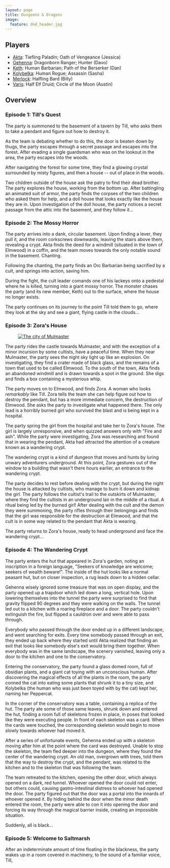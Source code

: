 ```yaml
---
layout: page
title: Dungeons & Dragons
image:
  feature: dnd_header.jpg
---
```


## Players

   * [Akta](https://www.dndbeyond.com/profile/craigmbooth/characters/9727965): Tiefling Paladin; Oath of Vengeance (Jessica)
   * [Gehenna](https://www.dndbeyond.com/profile/craigmbooth/characters/9817137): Dragonborn Ranger; Hunter (Davo)
   * [Keth](https://www.dndbeyond.com/profile/craigmbooth/characters/12844059): Human Barbarian; Path of the Berserker (Dan)
   * [Kolybelka](https://www.dndbeyond.com/profile/craigmbooth/characters/15188549): Human Rogue; Assassin (Sasha)
   * [Merlock](https://www.dndbeyond.com/profile/craigmbooth/characters/10604375): Halfling Bard (Billy)
   * [Varis](https://www.dndbeyond.com/profile/craigmbooth/characters/11643474): Half Elf Druid; Circle of the Moon (Austin)

## Overview

### Episode 1:  Till's Quest

The party is summoned to the basement of a tavern by Till, who asks them to take a pendant and figure out how to destroy it.

As the team is debating whether to do this, the door is beaten down by thugs, the party escapes through a secret passage and escapes into the forest.  After evading a single guardsman who was on the lookout in the area, the party escapes into the woods.

After navigating the forest for some time, they find a glowing crystal surrounded by misty figures, and then a house -- out of place in the woods.

Two children outside of the house ask the patry to find their dead brother.  The party explores the house, working from the bottom up.  After battingling an animated suit of armor, the party finds the corpses of the two children who asked them for help, and a doll house that looks exactly like the house they are in.  Upon investigation of the doll house, the party notices a secret passage from the attic into the basement, and they follow it...


### Episode 2:  The Mossy Horror

The party arrives into a dank, circular basement.  Upon finding a lever, they pull it, and the room corkscrews downwards, leaving the stairs above them, revealing a crypt.  Akta finds the deed for a windmill (situated in the town of Elmwood) in a coffin, and the team moves towards the only notable sound in the basement.  Chanting.

Following the chanting, the party finds an Orc Barbarian being sacrified by a cult, and springs into action, saving him.

During the fight, the cult leader comands one of his lackeys onto a pedestal where he is killed, turning into a giant mossy horror.  The monster chases the party (and its new member, Keth) out to the surface, where the house no longer exists.

The party continues on its journey to the point Till told them to go, where they look at the sky and see a giant, flying castle in the clouds...

### Episode 3: Zora's House

<figure class="half">
  <a href="mulmaster.png"><img src="mulmaster.png" alt="The city of Mulmaster"></a>
</figure>

The party rides the castle towards Mulmaster, and with the exception of a minor incursion by some cultists, have a peaceful time.  When they near Mulmaster, the party sees the night sky light up like an explosion.  On investigating, they find a crater made of black glass, and the remains of a town that used to be called Elmwood.  To the south of the town, Akta finds an abandoned windmill and is drawn towards a spot in the ground.  She digs and finds a box containing a mysterious whip.

The party moves on to Elmwood, and finds Zora.  A woman who looks *remarkably* like Till.  Zora tells the team she can help figure out how to destroy the pendant, but has a more immediate concern, the destruction of Elmwood.  She asks the party to investigate what happened there.  The only lead is a horribly burned girl who survived the blast and is being kept in a hospital.

The party spring the girl from the hospital and take her to Zora's house.  The girl is largely unresponsive, and when quizzed answers only with "Fire and ash".  While the party were investigating, Zora was researching and found that in wearing the pendant, Akta had attracted the attention of a creature known as a wandering crypt.

The wandering crypt is a kind of dungeon that moves and hunts by luring unwary adventurers underground.  At this point, Zora gestures out of the window to a building that wasn't there hours earlier, an entrance to the wandering crypt.

The party decides to rest before dealing with the crypt, but during the night the house is attacked by cultists, who manage to burn it down and kidnap the girl.  The party follows the cultist's trail to the outskirts of Mulmaster, where they find the cultists in an underground lair in the middle of a ritual.  A ritual being led by the burned girl!  After dealing with the cult and the demon they were summoning, the party rifles through their belongings and finds that the girl was responsible for the destruction at Elmwood, and that the cult is in some way related to the pendant that Akta is wearing.

The party returns to Zora's house, ready to head underground and face the wandering crypt...

### Episode 4:  The Wandering Crypt

The party enters the hut that appeared in Zora's garden, noting an inscription in a foreign language, "Seekers of knowledge are welcome; seekers of wealth beware!".  The inside of the hut looks like a normal peasant hut, but on closer inspection, a rug leads down to a hidden cellar.

Gehenna wisely ignored some treasure that was on open display, and the party opened up a trapdoor which led down a long, vertical hole.  Upon lowering themselves into the tunnel the party were surprised to find that gravity flipped 90 degrees and they were walking on the walls.  The tunnel led out to a kitchen with a roaring fireplace and a door.  The party couldn't extinguish the fire, but flipped a cauldron over and were able to pass through.

Everybody who passed through the door ended up in a different landscape, and went searching for exits.  Every time somebody passed through an exit, they ended up back where they started until Akta realized that finding an exit that looks like somebody else's exit would bring them together.  When everybody was in the same landscape, the scenery vanished, leaving only a door to the kitchen and one to the conservatory.

Entering the conservatory, the party found a glass domed room, full of obsidian plants, and a giant cat toying with an unconscious human.  After discovering the magical effects of all the plants in the room, the party conned the cat into eating some plants that shrunk it to a tiny size, and Kolybelka (the human who was just been toyed with by the cat) kept her, naming her Peppercat.

In the corner of the conservatory was a table, containing a replica of the hut.  The party ate some of those same leaves, shrunk down and entered the hut, finding a room full of skeletons frozen in place, in poses that looked like they were executing people.  In front of each skeleton was a card.  When the cards were touched, the corresponding skeleton would begin to move slowly towards whoever had moved it.

After a series of unfortunate events, Gehenna ended up with a skeleton moving after him at the point where the card was destroyed.  Unable to stop the skeleton, the team fled deeper into the dungeon, where they found the center of the wandering crypt.  An old man, overgrown with trees, told them that the way to destroy the crypt, and the pendant, was related to the kitchen and to the skeleton that was following the team.

The team retreated to the kitchen, opening the other door, which always opened on a dark, red tunnel.  Whoever opened the door could not enter, but others could, causing gastro-intestinal distress to whoever had opened the door.  The party figured out that the door was a portal into the innards of whoever opened it.  By hiding behind the door when the minor death entered the room, the party were able to con it into opening the door and forcing its way through the magical barrier inside, creating an impossible situation.

Suddenly, all is black...

### Episode 5:  Welcome to Saltmarsh

After an indeterminate amount of time floating in the blackness, the party wakes up in a room covered in machinery, to the sound of a familiar voice, Till, 
